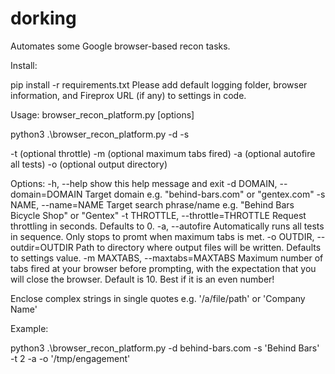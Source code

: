 # dorking

Automates some Google browser-based recon tasks.

Install:

pip install -r requirements.txt
Please add default logging folder, browser information, and Fireprox URL (if any) to settings in code. 

Usage: browser_recon_platform.py [options] 

python3 .\browser_recon_platform.py -d <target domain> -s <search string> -t (optional throttle) -m (optional maximum tabs fired) -a (optional autofire all tests) -o (optional output directory)

Options:
  -h, --help            show this help message and exit
  -d DOMAIN, --domain=DOMAIN
                        Target domain e.g. "behind-bars.com" or "gentex.com"
  -s NAME, --name=NAME  Target search phrase/name e.g. "Behind Bars Bicycle
                        Shop" or "Gentex"
  -t THROTTLE, --throttle=THROTTLE
                        Request throttling in seconds.  Defaults to 0.
  -a, --autofire        Automatically runs all tests in sequence.  Only stops
                        to promt when maximum tabs is met.
  -o OUTDIR, --outdir=OUTDIR
                        Path to directory where output files will be written.
                        Defaults to settings value.
  -m MAXTABS, --maxtabs=MAXTABS
                        Maximum number of tabs fired at your browser before
                        prompting, with the expectation that you will close
                        the browser.  Default is 10.  Best if it is an even
                        number!

Enclose complex strings in single quotes e.g. '/a/file/path' or 'Company Name'

Example:

python3 .\browser_recon_platform.py -d behind-bars.com -s 'Behind Bars' -t 2 -a -o '/tmp/engagement'
